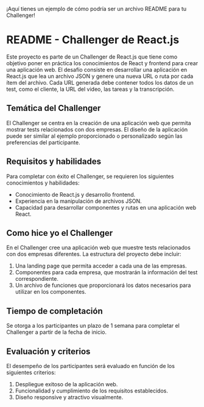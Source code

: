 ¡Aquí tienes un ejemplo de cómo podría ser un archivo README para tu Challenger!

# README - Challenger de React.js

Este proyecto es parte de un Challenger de React.js que tiene como objetivo poner en práctica los conocimientos de React y frontend para crear una aplicación web. El desafío consiste en desarrollar una aplicación en React.js que lea un archivo JSON y genere una nueva URL o ruta por cada ítem del archivo. Cada URL generada debe contener todos los datos de un test, como el cliente, la URL del video, las tareas y la transcripción.

## Temática del Challenger

El Challenger se centra en la creación de una aplicación web que permita mostrar tests relacionados con dos empresas. El diseño de la aplicación puede ser similar al ejemplo proporcionado o personalizado según las preferencias del participante.

## Requisitos y habilidades

Para completar con éxito el Challenger, se requieren los siguientes conocimientos y habilidades:

- Conocimiento de React.js y desarrollo frontend.
- Experiencia en la manipulación de archivos JSON.
- Capacidad para desarrollar componentes y rutas en una aplicación web React.

## Como hice yo el Challenger

En el Challenger cree una aplicación web que muestre tests relacionados con dos empresas diferentes. La estructura del proyecto debe incluir:

1. Una landing page que permita acceder a cada una de las empresas.
2. Componentes para cada empresa, que mostrarán la información del test correspondiente.
3. Un archivo de funciones que proporcionará los datos necesarios para utilizar en los componentes.

## Tiempo de completación

Se otorga a los participantes un plazo de 1 semana para completar el Challenger a partir de la fecha de inicio.

## Evaluación y criterios

El desempeño de los participantes será evaluado en función de los siguientes criterios:

1. Despliegue exitoso de la aplicación web.
2. Funcionalidad y cumplimiento de los requisitos establecidos.
3. Diseño responsive y atractivo visualmente.
